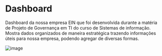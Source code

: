 # Dashboard

Dashboard da nossa empresa EIN que foi desenvolvida durante a matéria de Projeto de Governança em TI do curso de Sistemas de informação.
Mostra dados organizados de maneira estratégica trazendo informações úteis para nossa empresa, podendo agregar de diversas formas.

![image](https://github.com/BrunoPires002/dashboard/assets/100307101/1c03f1b0-5e32-4cc9-95c2-d80d955693eb)
